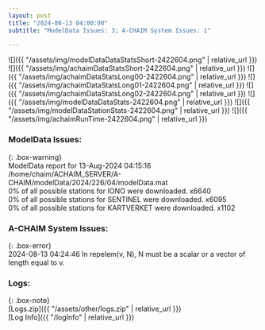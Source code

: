 ```yaml
---
layout: post
title: "2024-08-13 04:00:00"
subtitle: "ModelData Issues: 3; A-CHAIM System Issues: 1"

---
```


![]({{ "/assets/img/modelDataDataStatsShort-2422604.png" | relative_url }})
![]({{ "/assets/img/achaimDataStatsShort-2422604.png" | relative_url }})
![]({{ "/assets/img/achaimDataStatsLong00-2422604.png" | relative_url }})
![]({{ "/assets/img/achaimDataStatsLong01-2422604.png" | relative_url }})
![]({{ "/assets/img/achaimDataStatsLong02-2422604.png" | relative_url }})
![]({{ "/assets/img/modelDataDataStats-2422604.png" | relative_url }})
![]({{ "/assets/img/modelDataStationStats-2422604.png" | relative_url }})
![]({{ "/assets/img/achaimRunTime-2422604.png" | relative_url }})


### ModelData Issues:  
  
{: .box-warning}  
 ModelData report for 13-Aug-2024 04:15:16   
 /home/chaim/ACHAIM_SERVER/A-CHAIM/modelData/2024/226/04/modelData.mat   
 0% of all possible stations for IONO were downloaded. x6640   
 0% of all possible stations for SENTINEL were downloaded. x6095   
 0% of all possible stations for KARTVERKET were downloaded. x1102   
  
### A-CHAIM System Issues:  
  
{: .box-error}  
2024-08-13 04:24:46 In repelem(v, N), N must be a scalar or a vector of length equal to v.  

### Logs:  
  
{: .box-note}  
[Logs.zip]({{ "/assets/other/logs.zip" | relative_url }})  
[Log Info]({{ "/logInfo" | relative_url }})  
